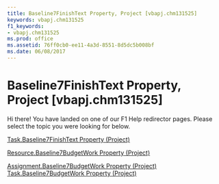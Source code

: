 ```yaml
---
title: Baseline7FinishText Property, Project [vbapj.chm131525]
keywords: vbapj.chm131525
f1_keywords:
- vbapj.chm131525
ms.prod: office
ms.assetid: 76ff0cb0-ee11-4a3d-8551-8d5dc5b008bf
ms.date: 06/08/2017
---
```



# Baseline7FinishText Property, Project [vbapj.chm131525]

Hi there! You have landed on one of our F1 Help redirector pages. Please select the topic you were looking for below.

[Task.Baseline7FinishText Property (Project)](http://msdn.microsoft.com/library/c6e180bc-12de-2fae-cb12-86c5ee25549d%28Office.15%29.aspx)

[Resource.Baseline7BudgetWork Property (Project)](http://msdn.microsoft.com/library/9869766a-d16a-ed5a-0823-cc06c6ed72bf%28Office.15%29.aspx)

[Assignment.Baseline7BudgetWork Property (Project)](http://msdn.microsoft.com/library/0e21c0e9-8dca-91b4-6a63-d373eea6c7e9%28Office.15%29.aspx)
[Task.Baseline7BudgetWork Property (Project)](http://msdn.microsoft.com/library/5525ca63-8bcc-abac-4784-eb4db3676e46%28Office.15%29.aspx)

